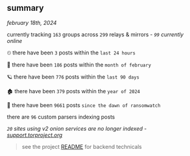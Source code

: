 
## summary
_february 18th, 2024_

currently tracking `163` groups across `299` relays & mirrors - _`99` currently online_

⏲ there have been `3` posts within the `last 24 hours`

🦈 there have been `186` posts within the `month of february`

🪐 there have been `776` posts within the `last 90 days`

🏚 there have been `379` posts within the `year of 2024`

🦕 there have been `9661` posts `since the dawn of ransomwatch`

there are `96` custom parsers indexing posts

_`20` sites using v2 onion services are no longer indexed - [support.torproject.org](https://support.torproject.org/onionservices/v2-deprecation/)_

> see the project [README](https://github.com/joshhighet/ransomwatch#ransomwatch--) for backend technicals

